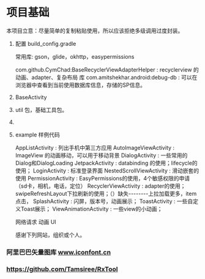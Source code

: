 # 项目基础
本项目立意：尽量简单的复制粘贴使用，所以应该拒绝多级调用过度封装。

1. 配置 build_config.gradle

    常用库:
    gson，glide，okhttp，easypermissions
    
    com.github.CymChad:BaseRecyclerViewAdapterHelper     :  recyclerview 的动画、adapter、复杂布局 库
    com.amitshekhar.android:debug-db                     :  可以在浏览器中查看到当前使用数据库信息，存储的SP信息。
    
2. BaseActivity 
    
3. util 包，基础工具包。

4. 

5. example 样例代码 

   AppListActivity             : 列出手机中第三方应用 
   AutoImageViewActivity       : ImageView 的动画移动，可以用于移动背景
   DialogActivity              : 一些常用的Dialog和DialogLoading
   JetpackActivity             : databinding 的使用；lifecycle的使用；
   LoginActivity               : 标准登录界面
   NestedScrollViewActivity    : 滑动嵌套的使用
   PermissionActivity          : EasyPermissions的使用，4个敏感权限的申请（sd卡，相机，电话，定位）
   RecyclerViewActivity        : adapter的使用；swipeRefreshLayout下拉刷新的使用；（）缺失--------上拉加载更多，item点击，
   SplashActivity              : 闪屏，版本号，动画展示；
   ToastActivity               : 一些自定义Toast展示；
   ViewAnimationActivity       : 一些view的小动画；

   
   网络请求
   动画 
   UI
   
   
   感谢下列网站，组织或个人。
### 阿里巴巴矢量图库 www.iconfont.cn
### https://github.com/Tamsiree/RxTool